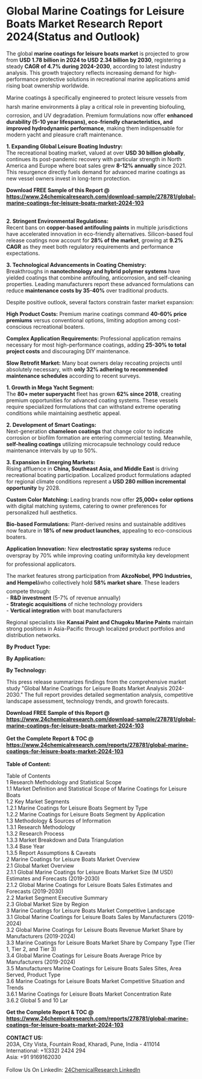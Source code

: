 <h1>Global Marine Coatings for Leisure Boats Market Research Report 2024(Status and Outlook)</h1><p>The global <strong>marine coatings for leisure boats market</strong> is projected to grow from <strong>USD 1.78 billion in 2024 to USD 2.34 billion by 2030</strong>, registering a steady <strong>CAGR of 4.7% during 2024-2030</strong>, according to latest industry analysis. This growth trajectory reflects increasing demand for high-performance protective solutions in recreational marine applications amid rising boat ownership worldwide.</p><p>Marine coatings â specifically engineered to protect leisure vessels from harsh marine environments â play a critical role in preventing biofouling, corrosion, and UV degradation. Premium formulations now offer <strong>enhanced durability (5-10 year lifespans), eco-friendly characteristics, and improved hydrodynamic performance</strong>, making them indispensable for modern yacht and pleasure craft maintenance.</p><p><strong>1. Expanding Global Leisure Boating Industry:</strong><br>
The recreational boating market, valued at over <strong>USD 30 billion globally</strong>, continues its post-pandemic recovery with particular strength in North America and Europe where boat sales grew <strong>8-12% annually</strong> since 2021. This resurgence directly fuels demand for advanced marine coatings as new vessel owners invest in long-term protection.</p><div><b>Download FREE Sample of this Report @ 
            <a href="https://www.24chemicalresearch.com/download-sample/278781/global-marine-coatings-for-leisure-boats-market-2024-103">
            https://www.24chemicalresearch.com/download-sample/278781/global-marine-coatings-for-leisure-boats-market-2024-103</a></b></div><br><p><strong>2. Stringent Environmental Regulations:</strong><br>
Recent bans on <strong>copper-based antifouling paints</strong> in multiple jurisdictions have accelerated innovation in eco-friendly alternatives. Silicon-based foul release coatings now account for <strong>28% of the market</strong>, growing at <strong>9.2% CAGR</strong> as they meet both regulatory requirements and performance expectations.</p><p><strong>3. Technological Advancements in Coating Chemistry:</strong><br>
Breakthroughs in <strong>nanotechnology and hybrid polymer systems</strong> have yielded coatings that combine antifouling, anticorrosion, and self-cleaning properties. Leading manufacturers report these advanced formulations can reduce <strong>maintenance costs by 35-40%</strong> over traditional products.</p><p>Despite positive outlook, several factors constrain faster market expansion:</p><p><strong>High Product Costs:</strong> Premium marine coatings command <strong>40-60% price premiums</strong> versus conventional options, limiting adoption among cost-conscious recreational boaters.</p><p><strong>Complex Application Requirements:</strong> Professional application remains necessary for most high-performance coatings, adding <strong>25-30% to total project costs</strong> and discouraging DIY maintenance.</p><p><strong>Slow Retrofit Market:</strong> Many boat owners delay recoating projects until absolutely necessary, with <strong>only 32% adhering to recommended maintenance schedules</strong> according to recent surveys.</p><p><strong>1. Growth in Mega Yacht Segment:</strong><br>
The <strong>80+ meter superyacht</strong> fleet has grown <strong>62% since 2018</strong>, creating premium opportunities for advanced coating systems. These vessels require specialized formulations that can withstand extreme operating conditions while maintaining aesthetic appeal.</p><p><strong>2. Development of Smart Coatings:</strong><br>
Next-generation <strong>chameleon coatings</strong> that change color to indicate corrosion or biofilm formation are entering commercial testing. Meanwhile, <strong>self-healing coatings</strong> utilizing microcapsule technology could reduce maintenance intervals by up to 50%.</p><p><strong>3. Expansion in Emerging Markets:</strong><br>
Rising affluence in <strong>China, Southeast Asia, and Middle East</strong> is driving recreational boating participation. Localized product formulations adapted for regional climate conditions represent a <strong>USD 280 million incremental opportunity</strong> by 2028.</p><p><strong>Custom Color Matching:</strong> Leading brands now offer <strong>25,000+ color options</strong> with digital matching systems, catering to owner preferences for personalized hull aesthetics.</p><p><strong>Bio-based Formulations:</strong> Plant-derived resins and sustainable additives now feature in <strong>18% of new product launches</strong>, appealing to eco-conscious boaters.</p><p><strong>Application Innovation:</strong> New <strong>electrostatic spray systems</strong> reduce overspray by 70% while improving coating uniformityâa key development for professional applicators.</p><p>The market features strong participation from <strong>AkzoNobel, PPG Industries, and Hempel</strong>âwho collectively hold <strong>58% market share</strong>. These leaders compete through:<br>
- <strong>R&amp;D investment</strong> (5-7% of revenue annually)<br>
- <strong>Strategic acquisitions</strong> of niche technology providers<br>
- <strong>Vertical integration</strong> with boat manufacturers</p><p>Regional specialists like <strong>Kansai Paint and Chugoku Marine Paints</strong> maintain strong positions in Asia-Pacific through localized product portfolios and distribution networks.</p><p><strong>By Product Type:</strong></p><p><strong>By Application:</strong></p><p><strong>By Technology:</strong></p><p>This press release summarizes findings from the comprehensive market study "Global Marine Coatings for Leisure Boats Market Analysis 2024-2030." The full report provides detailed segmentation analysis, competitive landscape assessment, technology trends, and growth forecasts.</p><div><b>Download FREE Sample of this Report @ 
            <a href="https://www.24chemicalresearch.com/download-sample/278781/global-marine-coatings-for-leisure-boats-market-2024-103">
            https://www.24chemicalresearch.com/download-sample/278781/global-marine-coatings-for-leisure-boats-market-2024-103</a></b></div><br><div><b>Get the Complete Report & TOC @ 
            <a href="https://www.24chemicalresearch.com/reports/278781/global-marine-coatings-for-leisure-boats-market-2024-103">
            https://www.24chemicalresearch.com/reports/278781/global-marine-coatings-for-leisure-boats-market-2024-103</a></b></div><br>
            <b>Table of Content:</b><p>Table of Contents<br />
1 Research Methodology and Statistical Scope<br />
1.1 Market Definition and Statistical Scope of Marine Coatings for Leisure Boats<br />
1.2 Key Market Segments<br />
1.2.1 Marine Coatings for Leisure Boats Segment by Type<br />
1.2.2 Marine Coatings for Leisure Boats Segment by Application<br />
1.3 Methodology & Sources of Information<br />
1.3.1 Research Methodology<br />
1.3.2 Research Process<br />
1.3.3 Market Breakdown and Data Triangulation<br />
1.3.4 Base Year<br />
1.3.5 Report Assumptions & Caveats<br />
2 Marine Coatings for Leisure Boats Market Overview<br />
2.1 Global Market Overview<br />
2.1.1 Global Marine Coatings for Leisure Boats Market Size (M USD) Estimates and Forecasts (2019-2030)<br />
2.1.2 Global Marine Coatings for Leisure Boats Sales Estimates and Forecasts (2019-2030)<br />
2.2 Market Segment Executive Summary<br />
2.3 Global Market Size by Region<br />
3 Marine Coatings for Leisure Boats Market Competitive Landscape<br />
3.1 Global Marine Coatings for Leisure Boats Sales by Manufacturers (2019-2024)<br />
3.2 Global Marine Coatings for Leisure Boats Revenue Market Share by Manufacturers (2019-2024)<br />
3.3 Marine Coatings for Leisure Boats Market Share by Company Type (Tier 1, Tier 2, and Tier 3)<br />
3.4 Global Marine Coatings for Leisure Boats Average Price by Manufacturers (2019-2024)<br />
3.5 Manufacturers Marine Coatings for Leisure Boats Sales Sites, Area Served, Product Type<br />
3.6 Marine Coatings for Leisure Boats Market Competitive Situation and Trends<br />
3.6.1 Marine Coatings for Leisure Boats Market Concentration Rate<br />
3.6.2 Global 5 and 10 Lar</p><div><b>Get the Complete Report & TOC @ 
            <a href="https://www.24chemicalresearch.com/reports/278781/global-marine-coatings-for-leisure-boats-market-2024-103">
            https://www.24chemicalresearch.com/reports/278781/global-marine-coatings-for-leisure-boats-market-2024-103</a></b></div><br><b>CONTACT US:</b><br>
            203A, City Vista, Fountain Road, Kharadi, Pune, India - 411014<br>
            International: +1(332) 2424 294<br>
            Asia: +91 9169162030 <br><br>
            Follow Us On LinkedIn: <a href="https://www.linkedin.com/company/24chemicalresearch/">24ChemicalResearch LinkedIn</a>